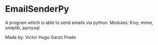 # EmailSenderPy
A program which is able to send emails via python.
Modules: Kivy, mime, smtplib, pymysql

Made by: Victor Hugo Garzo Prado
